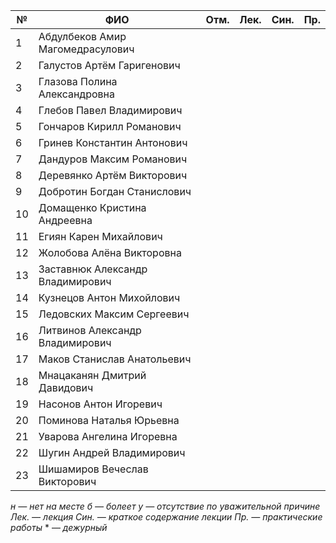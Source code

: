 | №   | ФИО                              | Отм. | Лек. | Син. | Пр. |
| --- | -------------------------------- | :--: | :--: | :--: | :-: |
| 1   | Абдулбеков Амир Магомедрасулович |      |      |      |     |
| 2   | Галустов Артём Гаригенович       |      |      |      |     |
| 3   | Глазова Полина Александровна     |      |      |      |     |
| 4   | Глебов Павел Владимирович        |      |      |      |     |
| 5   | Гончаров Кирилл Романович        |      |      |      |     |
| 6   | Гринев Константин Антонович      |      |      |      |     |
| 7   | Дандуров Максим Романович        |      |      |      |     |
| 8   | Деревянко Артём Викторович       |      |      |      |     |
| 9   | Добротин Богдан Станислович      |      |      |      |     |
| 10  | Домащенко Кристина Андреевна     |      |      |      |     |
| 11  | Егиян Карен Михайлович           |      |      |      |     |
| 12  | Жолобова Алёна Викторовна        |      |      |      |     |
| 13  | Заставнюк Александр Владимирович |      |      |      |     |
| 14  | Кузнецов Антон Михойлович        |      |      |      |     |
| 15  | Ледовских Максим Сергеевич       |      |      |      |     |
| 16  | Литвинов Александр Владимирович  |      |      |      |     |
| 17  | Маков Станислав Анатольевич      |      |      |      |     |
| 18  | Мнацаканян Дмитрий Давидович     |      |      |      |     |
| 19  | Насонов Антон Игоревич           |      |      |      |     |
| 20  | Поминова Наталья Юрьевна         |      |      |      |     |
| 21  | Уварова Ангелина Игоревна        |      |      |      |     |
| 22  | Шугин Андрей Владимирович        |      |      |      |     |
| 23  | Шишамиров Вечеслав Викторович    |      |      |      |     |
*н — нет на месте
б — болеет
у — отсутствие по уважительной причине
Лек. — лекция
Син. — краткое содержание лекции
Пр. — практические работы*
\* — *дежурный*